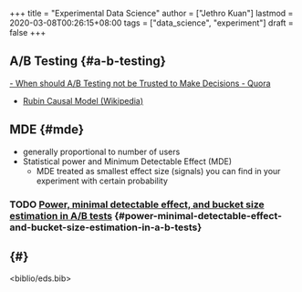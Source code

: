 +++
title = "Experimental Data Science"
author = ["Jethro Kuan"]
lastmod = 2020-03-08T00:26:15+08:00
tags = ["data_science", "experiment"]
draft = false
+++

## A/B Testing {#a-b-testing}

[- When should A/B Testing not be Trusted to Make Decisions - Quora](https://www.quora.com/When-should-A-B-testing-not-be-trusted-to-make-decisions)

-   [Rubin Causal Model (Wikipedia)](https://en.wikipedia.org/wiki/Rubin%5Fcausal%5Fmodel)


## MDE {#mde}

-   generally proportional to number of users
-   Statistical power and Minimum Detectable Effect (MDE)
    -   MDE treated as smallest effect size (signals) you can find in your
        experiment with certain probability


### <span class="org-todo todo TODO">TODO</span> [Power, minimal detectable effect, and bucket size estimation in A/B tests](https://blog.twitter.com/engineering/en%5Fus/a/2016/power-minimal-detectable-effect-and-bucket-size-estimation-in-ab-tests.html) {#power-minimal-detectable-effect-and-bucket-size-estimation-in-a-b-tests}


##  {#}

<biblio/eds.bib>
